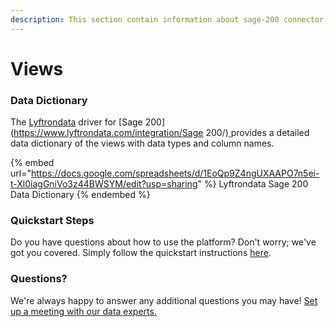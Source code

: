 ```yaml
---
description: This section contain information about sage-200 connector views information
---
```


# Views

### Data Dictionary

The [Lyftrondata](https://www.lyftrondata.com/) driver for [Sage 200](https://www.lyftrondata.com/integration/Sage 200/)[ ](https://www.lyftrondata.com/integration/sage-200/)provides a detailed data dictionary of the views with data types and column names.

{% embed url="https://docs.google.com/spreadsheets/d/1EoQp9Z4ngUXAAPO7n5ei-t-Xl0iagGniVo3z44BWSYM/edit?usp=sharing" %}
Lyftrondata Sage 200 Data Dictionary
{% endembed %}

### Quickstart Steps

Do you have questions about how to use the platform? Don't worry; we've got you covered. Simply follow the quickstart instructions [here](../../../../quickstart-steps.md).

### Questions? <a href="#questions" id="questions"></a>

We're always happy to answer any additional questions you may have! [Set up a meeting with our data experts.](https://www.lyftrondata.com/book-a-meeting/)


